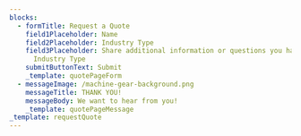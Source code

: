 ```yaml
---
blocks:
  - formTitle: Request a Quote
    field1Placeholder: Name
    field2Placeholder: Industry Type
    field3Placeholder: Share additional information or questions you have. Our team will personally connect with you about this quote.
      Industry Type
    submitButtonText: Submit
    _template: quotePageForm
  - messageImage: /machine-gear-background.png
    messageTitle: THANK YOU!
    messageBody: We want to hear from you!
    _template: quotePageMessage
_template: requestQuote
---
```


